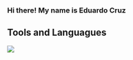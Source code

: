 ### Hi there! My name is Eduardo Cruz

## Tools and Languagues
<img src="https://cdn.jsdelivr.net/gh/devicons/devicon/icons/python/python-original.svg" />

